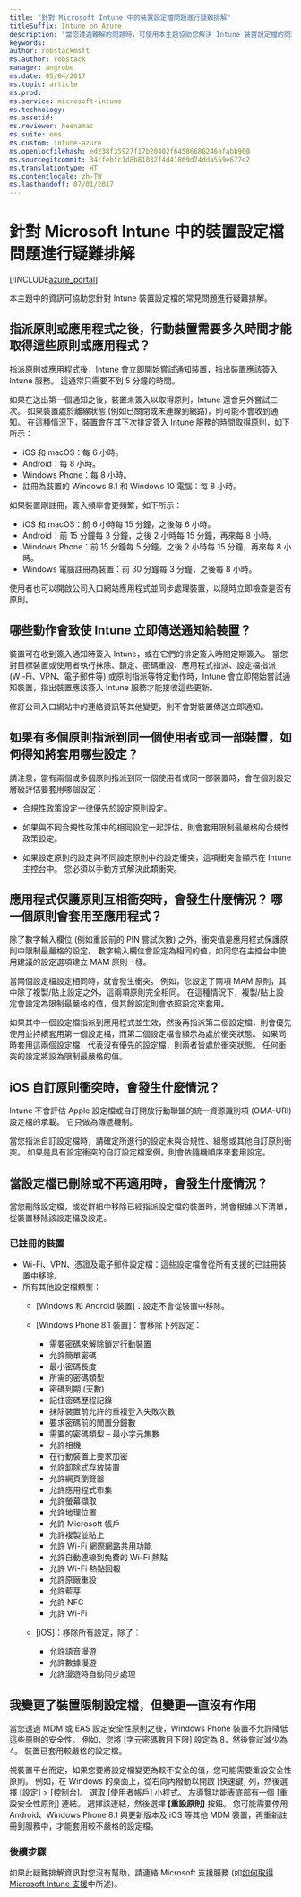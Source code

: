 ```yaml
---
title: "針對 Microsoft Intune 中的裝置設定檔問題進行疑難排解"
titleSuffix: Intune on Azure
description: "當您遭遇難解的問題時，可使用本主題協助您解決 Intune 裝置設定檔的問題。"
keywords: 
author: robstackmsft
ms.author: robstack
manager: angrobe
ms.date: 05/04/2017
ms.topic: article
ms.prod: 
ms.service: microsoft-intune
ms.technology: 
ms.assetid: 
ms.reviewer: heenamac
ms.suite: ems
ms.custom: intune-azure
ms.openlocfilehash: ed238f35927f17b20402f64586686246afabb900
ms.sourcegitcommit: 34cfebfc1d8b81032f4d41869d74dda559e677e2
ms.translationtype: HT
ms.contentlocale: zh-TW
ms.lasthandoff: 07/01/2017
---
```

# <a name="troubleshooting-device-profiles-in-microsoft-intune"></a>針對 Microsoft Intune 中的裝置設定檔問題進行疑難排解


[!INCLUDE[azure_portal](./includes/azure_portal.md)]

本主題中的資訊可協助您針對 Intune 裝置設定檔的常見問題進行疑難排解。

## <a name="how-long-does-it-take-for-mobile-devices-to-get-a-policy-or-apps-after-they-have-been-assigned"></a>指派原則或應用程式之後，行動裝置需要多久時間才能取得這些原則或應用程式？
指派原則或應用程式後，Intune 會立即開始嘗試通知裝置，指出裝置應該簽入 Intune 服務。 這通常只需要不到 5 分鐘的時間。

如果在送出第一個通知之後，裝置未簽入以取得原則，Intune 還會另外嘗試三次。  如果裝置處於離線狀態 (例如已關閉或未連線到網路)，則可能不會收到通知。 在這種情況下，裝置會在其下次排定簽入 Intune 服務的時間取得原則，如下所示：

- iOS 和 macOS：每 6 小時。
- Android：每 8 小時。
- Windows Phone：每 8 小時。
- 註冊為裝置的 Windows 8.1 和 Windows 10 電腦：每 8 小時。

如果裝置剛註冊，簽入頻率會更頻繁，如下所示：

- iOS 和 macOS：前 6 小時每 15 分鐘，之後每 6 小時。
- Android：前 15 分鐘每 3 分鐘，之後 2 小時每 15 分鐘，再來每 8 小時。
- Windows Phone：前 15 分鐘每 5 分鐘，之後 2 小時每 15 分鐘，再來每 8 小時。
- Windows 電腦註冊為裝置：前 30 分鐘每 3 分鐘，之後每 8 小時。

使用者也可以開啟公司入口網站應用程式並同步處理裝置，以隨時立即檢查是否有原則。

## <a name="what-actions-cause-intune-to-immediately-send-a-notification-to-a-device"></a>哪些動作會致使 Intune 立即傳送通知給裝置？
裝置可在收到簽入通知時簽入 Intune，或在它們的排定簽入時間定期簽入。  當您對目標裝置或使用者執行抹除、鎖定、密碼重設、應用程式指派、設定檔指派 (Wi-Fi、VPN、電子郵件等) 或原則指派等特定動作時，Intune 會立即開始嘗試通知裝置，指出裝置應該簽入 Intune 服務才能接收這些更新。

修訂公司入口網站中的連絡資訊等其他變更，則不會對裝置傳送立即通知。

## <a name="if-multiple-policies-are-assigned-to-the-same-user-or-device-how-do-i-know-which-settings-will-get-applied"></a>如果有多個原則指派到同一個使用者或同一部裝置，如何得知將套用哪些設定？
請注意，當有兩個或多個原則指派到同一個使用者或同一部裝置時，會在個別設定層級評估要套用哪個設定：

-   合規性政策設定一律優先於設定原則設定。

-   如果與不同合規性政策中的相同設定一起評估，則會套用限制最嚴格的合規性政策設定。

-   如果設定原則的設定與不同設定原則中的設定衝突，這項衝突會顯示在 Intune 主控台中。 您必須以手動方式解決此類衝突。

## <a name="what-happens-when-app-protection-policies-conflict-with-each-other-which-one-will-be-applied-to-the-app"></a>應用程式保護原則互相衝突時，會發生什麼情況？ 哪一個原則會套用至應用程式？
除了數字輸入欄位 (例如重設前的 PIN 嘗試次數) 之外，衝突值是應用程式保護原則中限制最嚴格的設定。  數字輸入欄位會設定為相同的值，如同您在主控台中使用建議的設定選項建立 MAM 原則一樣。

當兩個設定檔設定相同時，就會發生衝突。  例如，您設定了兩項 MAM 原則，其中除了複製/貼上設定之外，這兩項原則完全相同。  在這種情況下，複製/貼上設定會設定為限制最嚴格的值，但其餘設定則會依照設定來套用。

如果其中一個設定檔指派到應用程式並生效，然後再指派第二個設定檔，則會優先使用並持續套用第一個設定檔，而第二個設定檔會顯示為處於衝突狀態。 如果同時套用這兩個設定檔，代表沒有優先的設定檔，則兩者皆處於衝突狀態。 任何衝突的設定將設為限制最嚴格的值。

## <a name="what-happens-when-ios-custom-policies-conflict"></a>iOS 自訂原則衝突時，會發生什麼情況？
Intune 不會評估 Apple 設定檔或自訂開放行動聯盟的統一資源識別項 (OMA-URI) 設定檔的承載。 它只做為傳遞機制。

當您指派自訂設定檔時，請確定所進行的設定未與合規性、組態或其他自訂原則衝突。 如果是具有設定衝突的自訂設定檔案例，則會依隨機順序來套用設定。

## <a name="what-happens-when-a-profile-is-deleted-or-no-longer-applicable"></a>當設定檔已刪除或不再適用時，會發生什麼情況？
當您刪除設定檔，或從群組中移除已經指派設定檔的裝置時，將會根據以下清單，從裝置移除該設定檔及設定。

### <a name="enrolled-devices"></a>已註冊的裝置

- Wi-Fi、VPN、憑證及電子郵件設定檔：這些設定檔會從所有支援的已註冊裝置中移除。
- 所有其他設定檔類型：
    - [Windows 和 Android 裝置]：設定不會從裝置中移除。
    - [Windows Phone 8.1 裝置]：會移除下列設定：
        - 需要密碼來解除鎖定行動裝置
        - 允許簡單密碼
        - 最小密碼長度
        - 所需的密碼類型
        - 密碼到期 (天數)
        - 記住密碼歷程記錄
        - 抹除裝置前允許的重複登入失敗次數
        - 要求密碼前的閒置分鐘數
        - 需要的密碼類型 – 最小字元集數
        - 允許相機
        - 在行動裝置上要求加密
        - 允許卸除式存放裝置
        - 允許網頁瀏覽器
        - 允許應用程式市集
        - 允許螢幕擷取
        - 允許地理位置
        - 允許 Microsoft 帳戶
        - 允許複製並貼上
        - 允許 Wi-Fi 網際網路共用功能
        - 允許自動連線到免費的 Wi-Fi 熱點
        - 允許 Wi-Fi 熱點回報
        - 允許原廠重設
        - 允許藍芽
        - 允許 NFC
        - 允許 Wi-Fi

    - [iOS]：移除所有設定，除了︰
        - 允許語音漫遊
        - 允許數據漫遊
        - 允許漫遊時自動同步處理

## <a name="i-changed-a-device-restriction-profile-but-the-changes-havent-taken-effect"></a>我變更了裝置限制設定檔，但變更一直沒有作用
當您透過 MDM 或 EAS 設定安全性原則之後，Windows Phone 裝置不允許降低這些原則的安全性。 例如，您將 [字元密碼數目下限]  設定為 8，然後嘗試減少為 4。 裝置已套用較嚴格的設定檔。

視裝置平台而定，如果您要將設定檔變更為較不安全的值，您可能需要重設安全性原則。
例如，在 Windows 的桌面上，從右向內撥動以開啟 [快速鍵] 列，然後選擇 [設定] &gt; [控制台]。  選取 [使用者帳戶]  小程式。
左導覽功能表底部有一個 [重設安全性原則]  連結。 選擇該連結，然後選擇 **[重設原則]** 按鈕。
您可能需要停用 Android、Windows Phone 8.1 與更新版本及 iOS 等其他 MDM 裝置，再重新註冊到服務中，才能套用較不嚴格的設定檔。

<!--- ## Status codes for MDM managed Windows devices

|Status code|Error message|What to do|
|---------------|-----------------|--------------|
|10 (APP_CI_ENFORCEMENT_IN_PROGRESS)|Installation in progress||
|20 (APP_CI_ENFORCEMENT_IN_PROGRESS_WAITING_CONTENT)|Waiting for content||
|30 (APP_CI_ENFORCEMENT_ERROR_RETRIEVING_CONTENT)|Retrieving content|Probable Cause: Job status 30 indicates that a user download of an app failed.<br /><br />Likely causes for this may be:<br /><br />The device lost Internet connectivity while the download was in progress.<br /><br />The certificate issued to the device at the time of enrollment may have expired.<br /><br />Mitigation:<br /><br />Launch the Company Apps app from Control Panel on the device to confirm that the device certificate hasn’t expired; if it has then you will need to re-enroll the device.<br /><br />Confirm that the device is connected to the Internet and try to request the app again.|
|40 (APP_CI_ENFORCEMENT_IN_PROGRESS_CONTENT_DOWNLOADED)|Content download complete||
|50 (APP_CI_ENFORCEMENT_IN_PROGRESS_INSTALLING)|Installation in progress||
|60 (APP_CI_ENFORCEMENT_ERROR_INSTALLING)|Installation Error occurred|The app installation failed after download.<br /><br />The code signing certificate with which app was signed is not present on the device.<br /><br />A framework dependency on which the application depends is not found installed on the device.<br /><br />Ensure that the code signing certificate with which your app was signed is present on the device and confirm with the admin that such a certificate was targeted for all enterprise enrolled Windows RT devices.<br /><br />In case the installation failure is due to a missing framework dependency, the admin will have to re-publish the application again packaging the framework along with the application package.<br /><br />The application package downloaded isn’t a valid package, may have been corrupted, or may not be compatible with the OS version on the device.|
|70 (APP_CI_ENFORCEMENT_SUCCEEDED)|Installation Success||
|80 (APP_CI_ENFORCEMENT_IN_PROGRESS)|Uninstall in progress||
|90 (APP_CI_ENFORCEMENT_ERROR)|Uninstall Error occurred||
|100 (APP_CI_ENFORCEMENT_SUCCEEDED)|Uninstall Success||
|110 (APP_CI_ENFORCEMENT_ERROR)|Content hash mismatch||
|120 (APP_CI_ENFORCEMENT_ERROR)|SLK / side loading not enabled||
|130 (APP_CI_ENFORCEMENT_ERROR)|MSADP license install failed||
|No status (APP_CI_ENFORCEMENT_UNKNOWN)|n/a|The status is currently unknown.|

## Company resource access (common errors)

|Status code|Hexadecimal error code|Error message|
|---------------|--------------------------|-----------------|
|-2016281101|0x87D1FDF3|MDM CRP request not found|
|-2016281102|0x87D1FDF2|NDES URL not found|
|-2016281103|0x87D1FDF1|MDM CRP certificate info not found|
|-2016281104|0x87D1FDF0|MDM CI certificate info not found|
|-2016281105|0x87D1FDEF|Failed to evaluate the Rule|
|-2016281106|0x87D1FDEE|Not applicable because it lost in conflict resolution|
|-2016281107|0x87D1FDED|Unsupported setting discovery source|
|-2016281108|0x87D1FDEC|Referenced setting not found in CI|
|-2016281109|0x87D1FDEB|Data type conversion failed|
|-2016281110|0x87D1FDEA|Invalid parameter to CIM setting|
|-2016281111|0x87D1FDE9|Not applicable for this device|
|-2016281112|0x87D1FDE8|Remediation failed|
|-2016330905|0x87D13B67|The app state is unknown|
|-2016330906|0x87D13B66|The app is managed, but has been removed by the user|
|-2016330907|0x87D13B65|The device is redeeming the redemption code|
|-2016330908|0x87D13B64|The app install has failed|
|-2016330909|0x87D13B63|The user rejected the offer to update the app|
|-2016330910|0x87D13B62|The user rejected the offer to install the app|
|-2016330911|0x87D13B61|The user has installed the app before managed app installation could take place|
|-2016330912|0x87D13B60|The app is scheduled for installation, but needs a redemption code to complete the transaction|
|-2016341109|0x87D1138B|iOS device has returned an error|
|-2016341110|0x87D1138A|iOS device has rejected the command due to incorrect format|
|-2016341111|0x87D11389|iOS device has returned an unexpected Idle status|
|-2016341112|0x87D11388|iOS device is currently busy|

## Errors returned by iOS devices

|Status code|Hexadecimal error code|Error message|
|---------------|--------------------------|-----------------|
|-2016299111|0x87D1B799|Internal error|
|-2016299112|0x87D1B798|Internal error|
|-2016300111|0x87D1B3B1|36001:(internal error)|
|-2016300112|0x87D1B3B0|36000:Cellular already configured|
|-2016301110|0x87D1AFCA|35002:Multiple fonts in a single payload|
|-2016301111|0x87D1AFC9|35001:Failed font installation|
|-2016301112|0x87D1AFC8|35000:Invalid font data|
|-2016302109|0x87D1ABE3|34003:Kerberos principal name invalid|
|-2016302110|0x87D1ABE2|34002:Kerberos principal name missing|
|-2016302111|0x87D1ABE1|34001:Invalid URL match pattern|
|-2016302112|0x87D1ABE0|34000:Invalid app identifier match pattern|
|-2016304112|0x87D1A410|32000:Too many apps|
|-2016305111|0x87D1A029|31001:Cannot apply settings|
|-2016305112|0x87D1A028|31000:Cannot apply credential|
|-2016306111|0x87D19C41|30001:Timed out|
|-2016306112|0x87D19C40|30000:Authentication failed|
|-2016307109|0x87D1985B|29003:Bad certificate data|
|-2016307110|0x87D1985A|29002:|
|-2016307111|0x87D19859|29001:|
|-2016307112|0x87D19858|29000:Device not supervised|
|-2016308110|0x87D19472|28002:Cannot set wallpaper|
|-2016308111|0x87D19471|28001:Bad wallpaper image|
|-2016308112|0x87D19470|28000:Unknown item|
|-2016310111|0x87D18CA1|26001:File level encryption unsupported|
|-2016310112|0x87D18CA0|26000:Block level encryption unsupported|
|-2016311110|0x87D188BA|25002:Cannot remove|
|-2016311111|0x87D188B9|25001:Cannot install|
|-2016311112|0x87D188B8|25000:Bad profile|
|-2016312109|0x87D184D3|24003:Bad final profile|
|-2016312110|0x87D184D2|24002:Bad identity payload|
|-2016312111|0x87D184D1|24001:Cannot sign attribute dictionary|
|-2016312112|0x87D184D0|24000:Cannot create attribute dictionary|
|-2016313110|0x87D180EA|23002:Invalid server certificate|
|-2016313111|0x87D180E9|23001:Bad server response|
|-2016313112|0x87D180E8|23000:Bad identity|
|-2016314099|0x87D17D0D|22013:Invalid PKIOperation response|
|-2016314100|0x87D17D0C|22012:Cannot store CACertificate|
|-2016314101|0x87D17D0B|22011:Cannot generate CSR|
|-2016314102|0x87D17D0A|22010:Cannot store temporary identity|
|-2016314103|0x87D17D09|22009:Cannot create temporary identity|
|-2016314104|0x87D17D08|22008:Cannot create identity|
|-2016314105|0x87D17D07|22007:Invalid signed certificate|
|-2016314106|0x87D17D06|22006:Insufficient CACaps|
|-2016314107|0x87D17D05|22005:Network error|
|-2016314108|0x87D17D04|22004:Unsupported certificate configuration|
|-2016314109|0x87D17D03|22003:Invalid RAResponse|
|-2016314110|0x87D17D02|22002:Invalid CAResponse|
|-2016314111|0x87D17D01|22001:Cannot generate key pair|
|-2016314112|0x87D17D00|22000:Invalid key usage|
|-2016315105|0x87D1791F|21007:Cannot verify account|
|-2016315106|0x87D1791E|21006:Cannot decrypt certificate|
|-2016315107|0x87D1791D|21005:Account not unique (Email Profile already exists on device)|
|-2016315108|0x87D1791C|21004:Cannot create account|
|-2016315109|0x87D1791B|21003:No host name|
|-2016315110|0x87D1791A|21002:Cannot comply with encryption policy from server|
|-2016315111|0x87D17919|21001:Cannot comply with policy from server|
|-2016315112|0x87D17918|21000:Cannot get policy from server|
|-2016316110|0x87D17532|20002:Account not unique|
|-2016316111|0x87D17531|20001:No host name|
|-2016316112|0x87D17530|20000:Cannot create account|
|-2016317110|0x87D1714A|19002:Account not unique|
|-2016317111|0x87D17149|19001:No host name|
|-2016317112|0x87D17148|19000:Cannot create account|
|-2016318110|0x87D16D62|18002:Invalid credentials|
|-2016318111|0x87D16D61|18001:Host unreachable|
|-2016318112|0x87D16D60|18000:Unknown error|
|-2016319110|0x87D1697A|17002:Account not unique|
|-2016319111|0x87D16979|17001:No host name|
|-2016319112|0x87D16978|17000:Cannot create account|
|-2016320110|0x87D16592|16002:Account not unique|
|-2016320111|0x87D16591|16001:No host name|
|-2016320112|0x87D16590|16000:Cannot create subscription|
|-2016321109|0x87D161AB|15003:Invalid certificate|
|-2016321110|0x87D161AA|15002:Cannot lock network configuration|
|-2016321111|0x87D161A9|15001:Cannot remove VPN|
|-2016321112|0x87D161A8|15000:Cannot install VPN|
|-2016322110|0x87D15DC2|14002:Cloud configuration already exists|
|-2016322111|0x87D15DC1|14001:Device locked|
|-2016322112|0x87D15DC0|14000:Invalid field|
|-2016323107|0x87D159DD|13005:Cannot set up proxy|
|-2016323108|0x87D159DC|13004:Cannot set up EAP|
|-2016323109|0x87D159DB|13003:Cannot create WiFi configuration|
|-2016323110|0x87D159DA|13002:Password required|
|-2016323111|0x87D159D9|13001:Username required|
|-2016323112|0x87D159D8|13000:Cannot install|
|-2016324070|0x87D1561A|12042:Unknown locale code|
|-2016324071|0x87D15619|12041:Unknown language code|
|-2016324072|0x87D15618|12040:iTunes store login required|
|-2016324073|0x87D15617|12039:(unused)|
|-2016324074|0x87D15616|12038:App not managed|
|-2016324075|0x87D15615|12037:Invalid redemption code|
|-2016324076|0x87D15614|12036:Cannot remove app in current state|
|-2016324077|0x87D15613|12035:App cannot be purchased|
|-2016324078|0x87D15612|12034:URL is not HTTPS|
|-2016324079|0x87D15611|12033:Invalid manifest|
|-2016324080|0x87D15610|12032:Too many apps in manifest|
|-2016324081|0x87D1560F|12031:App installation disabled|
|-2016324082|0x87D1560E|12030:Invalid URL|
|-2016324083|0x87D1560D|12029:App not managed|
|-2016324084|0x87D1560C|12028:Not waiting for redemption|
|-2016324085|0x87D1560B|12027:Not an app|
|-2016324086|0x87D1560A|12026:App already queued|
|-2016324087|0x87D15609|12025:App already installed|
|-2016324088|0x87D15608|12024:Could not validate app manifest|
|-2016324089|0x87D15607|12023:Could not validate app iD|
|-2016324090|0x87D15606|12022:Invalid topic|
|-2016324091|0x87D15605|12021:Invalid request type|
|-2016324092|0x87D15604|12020:Unauthorized by server|
|-2016324093|0x87D15603|12019:Cannot copy escrow secret|
|-2016324094|0x87D15602|12018:Cannot copy escrow keybag data|
|-2016324095|0x87D15601|12017:Cannot create escrow keybag|
|-2016324096|0x87D15600|12016:Missing identity|
|-2016324097|0x87D155FF|12015:Cannot get push token|
|-2016324098|0x87D155FE|12014:Provisioning profile not managed|
|-2016324099|0x87D155FD|12013:Profile not managed|
|-2016324100|0x87D155FC|12012:MDM replacement mismatch|
|-2016324101|0x87D155FB|12011:Invalid MDM configuration|
|-2016324102|0x87D155FA|12010:Internal inconsistency error|
|-2016324103|0x87D155F9|12009:Invalid replacement profile|
|-2016324104|0x87D155F8|12008:Malformed request|
|-2016324105|0x87D155F7|12007:Not authorized|
|-2016324106|0x87D155F6|12006:Redirect refused|
|-2016324107|0x87D155F5|12005:Cannot find certificate|
|-2016324108|0x87D155F4|12004:Invalid push certificate|
|-2016324109|0x87D155F3|12003:Invalid challenge response|
|-2016324110|0x87D155F2|12002:Cannot check in|
|-2016324111|0x87D155F1|12001:Multiple MDM instances|
|-2016324112|0x87D155F0|12000:Invalid access rights|
|-2016325111|0x87D15209|11001:Custom APN already installed|
|-2016325112|0x87D15208|11000:Cannot install APN|
|-2016326111|0x87D14E21|10001:Invalid signer|
|-2016326112|0x87D14E20|10000:Cannot install defaults|
|-2016327106|0x87D14A3E|9006:Certificate is not an identity|
|-2016327107|0x87D14A3D|9005:Certificate is malformed|
|-2016327108|0x87D14A3C|9004:Cannot store root certificate|
|-2016327109|0x87D14A3B|9003:Cannot store WAPI data|
|-2016327110|0x87D14A3A|9002:Cannot store certificate|
|-2016327111|0x87D14A39|9001:Too many certificates in a payload|
|-2016327112|0x87D14A38|9000:Invalid password|
|-2016328112|0x87D14650|8000:Cannot install Web Clip|
|-2016329105|0x87D1426F|7007:SMTP account is misconfigured|
|-2016329106|0x87D1426E|7006:POP account is misconfigured|
|-2016329107|0x87D1426D|7005:IMAP account is misconfigured|
|-2016329108|0x87D1426C|7004:SMIME certificate is bad|
|-2016329109|0x87D1426B|7003:SMIME certificate not found|
|-2016329110|0x87D1426A|7002:Unknown error occurred during validation|
|-2016329111|0x87D14269|7001:Invalid credentials|
|-2016329112|0x87D14268|7000:Host unreachable|
|-2016330110|0x87D13E82|6002:Cannot create query|
|-2016330111|0x87D13E81|6001:Empty string|
|-2016330112|0x87D13E80|6000:Keychain system error|
|-2016331097|0x87D13AA7|5015:Cannot set grace period|
|-2016331098|0x87D13AA6|5014:Cannot set passcode|
|-2016331099|0x87D13AA5|5013:Cannot clear passcode|
|-2016331100|0x87D13AA4|5012:(unused)|
|-2016331101||5011:Wrong passcode|
|-2016331102||5010:Device locked|
|-2016331103|0x87D13AA4|5009:(unused)|
|-2016331104|0x87D13AA0|5008:Passcode too recent|
|-2016331105|0x87D13A9F|5007:Passcode expired|
|-2016331106|0x87D13AA3|5006:Passcode requires alpha characters|
|-2016331107|0x87D13A9D|5005:Passcode requires number|
|-2016331108|0x87D13A9C|5004:Passcode has ascending descending characters|
|2016331109|0x87D13A9B|5003:Passcode has repeating characters|
|-2016331110|0x87D13A9A|5002:Too few complex characters|
|-2016331111|0x87D13A99|5001:Too few unique characters|
|-2016331112|0x87D13A98|5000:Passcode too short|
|-2016332093|0x87D136C3|4019:Multiple App Lock payloads|
|-2016332094|0x87D136C2|4018:Multiple APN or Cellular payloads|
|-2016332095|0x87D136C1|4017:Multiple global HTTPProxy payloads|
|-2016332096|0x87D136C0|4016:(Internal error)|
|-2016332097|0x87D136BF|4015:Replacement profile does not contain an MDM payload|
|-2016332098|0x87D136BE|4014:No device identity available|
|-2016332099|0x87D136BD|4013:Update failed|
|-2016332100|0x87D136BC|4012:Profile is not updatable|
|-2016332101|0x87D136BB|4011:Final profile is not a configuration profile|
|-2016332102|0x87D136BA|4010:Updated profile does not have the same identifier|
|-2016332103|0x87D136B9|4009:Device locked|
|-2016332104|0x87D136B8|4008:Mismatched certificates|
|-2016332105|0x87D136B7|4007:Unrecognized file format|
|-2016332106|0x87D136B6|4006:Profile removal date is in the past|
|-2016332107|0x87D136B5|4005:Passcode does not comply|
|-2016332108|0x87D136B4|4004:User cancelled installation|
|-2016332109|0x87D136B3|4003:Profile not queued for installation|
|-2016332110|0x87D136B2|4002:Duplicate UUID|
|-2016332111|0x87D136B1|4001:Installation failure|
|-2016332112|0x87D136B0|4000:Cannot parse profile|
|2016333111|0x87D132C9|3001:Inconsistent value comparison sense (internal error)|
|-2016333112|0x87D132C8|3000:Inconsistent restriction sense (internal error)|
|-2016334108|0x87D12EE4|2004:Unsupported field value|
|-2016334109|0x87D12EE3|2003:Bad data type in field|
|-2016334110|0x87D12EE2|2002:Missing required field|
|-2016334111|0x87D12EE1|2001:Unsupported payload version|
|-2016334112|0x87D12EE0|2000:Malformed Payload|
|-2016335102|0x87D12B02|1010:Unsupported field value|
|-2016335103|0x87D12B01|1009:Profile installation failure|
|-2016335104|0x87D12B00|1008:Non-unique payload identifiers|
|-2016335105|0x87D12AFF|1007:Non-unique UUIDs|
|-2016335106|0x87D12AFE|1006:Cannot decrypt|
|-2016335107|0x87D12AFD|1005:Empty profile|
|-2016335108|0x87D12AFC|1004:Bad signature|
|-2016335109|0x87D12AFB|1003:Bad data type in field|
|-2016335110|0x87D12AFA|1002:Missing required field|
|-2016335111|0x87D12AF9|1001:Unsupported profile version|
|-2016335112|0x87D12AF8|1000:Malformed profile|

## OMA response codes

|Status code|Hexadecimal error code|Error message|
|---------------|--------------------------|-----------------|
|-2016344008|0x87D10838|(1404): Certificate access denied|
|2016344009|0x87D10837|(1403): Certificate not found|
|-2016344010|0x87D10836|DCMO(1402): The Operation failed|
|-2016344011|0x87D10835|DCMO(1401): User chose not to accept the operation when prompted|
|-2016344012|0x87D10834|DCMO(1400): Client error|
|-2016344108|0x87D107D4|DCMO(1204): Device Capability is disabled and User is allowed to re-enable it|
|-2016344109|0x87D107D3|DCMO(1203): Device Capability is disabled and User is not allowed to re-enable it|
|-2016344110|0x87D107D2|DCMO(1202): Enable operation is performed successfully but the Device Capability is currently detached|
|-2016344111|0xF3FB4D95|DCMO(1201): Enable operation is performed successfully and the Device Capability is currently attached|
|-2016344112|0x87D107D0|DCMO(1200): Operation is performed successfully|
|2016345595|0x87D10205|Syncml(517): The response to an atomic command was too large to fit in a single message.|
|-2016345596|0x87D10204|Syncml(516): Command was inside Atomic element and Atomic failed. This command was not rolled back successfully.|
|-2016345598|0x87D10202|Syncml(514): The SyncML command was not completed successfully, since the operation was already cancelled before processing the command.|
|-2016345599|0x87D10201|Syncml(513): The recipient does not support or refuses to support the specified version of the SyncML Synchronization Protocol used in the request SyncML Message.|
|-2016345600|0x87D10200|Syncml(512): An application error occurred during the synchronization session.|
|-2016345601|0x87D101FF|Syncml(511): A severe error occurred in the server while processing the request.|
|-2016345602|0x87D101FE|Syncml(510): An error occurred while processing the request. The error is related to a failure in the recipient data store.|
|-2016345603|0x87D101FD|Syncml(509): Reserved for future use.|
|2016345604|0x87D101FC|Syncml(508): An error occurred that necessitates a refresh of the current synchronization state of the client with the server.|
|-2016345605|0x87D101FB|Syncml(507): The error caused all SyncML commands within an Atomic element type to fail.|
|-2016345606|0x87D101FA|Syncml(506): An application error occurred while processing the request.|
|-2016345607|0x87D101F9|Syncml(505): The recipient does not support or refuses to support the specified version of SyncML DTD used in the request SyncML Message.|
|-2016345608|=0x87D101F8|Syncml(504): The recipient, while acting as a gateway or proxy, did not receive a timely response from the upstream recipient specified by the URI (e.g. HTTP, FTP, LDAP) or some other auxiliary recipient (e.g. DNS) it needed to access in attempting to complete the request.|
|-2016345609|0x87D101F7|Syncml(503): The recipient is currently unable to handle the request due to a temporary overloading or maintenance of the recipient.|
|-2016345610|0x87D101F6|Syncml(502): The recipient, while acting as a gateway or proxy, received an invalid response from the upstream recipient it accessed in attempting to fulfill the request.|
|-2016345611|0x87D101F5|Syncml(501): The recipient does not support the command required to fulfill the request.|
|-2016345612|0x87D101F4|Syncml(500): The recipient encountered an unexpected condition which prevented it from fulfilling the request|
|2016345684|0x87D101AC|Syncml(428): Move failed|
|-2016345685|0x87D101AB|Syncml(427): Parent cannot be deleted since it contains children.|
|-2016345686|0x87D101AA|Syncml(426): Partial item not accepted.|
|-2016345687|0x87D101A9|Syncml(425): The requested command failed because the sender does not have adequate access control permissions (ACL) on the recipient.|
|-2016345688|0x87D101A8|Syncml(424): The chunked object was received, but the size of the received object did not match the size declared within the first chunk.|
|-2016345689|0x87D101A7|Syncml(423): The requested command failed because the "Soft Deleted" item was previously "Hard Deleted" on the server.|
|-2016345690|0x87D101A6|Syncml(422): The requested command failed on the server because the CGI scripting in the LocURI was incorrectly formed.|
|-2016345691|0x87D101A5|Syncml(421): The requested command failed on the server because the specified search grammar was not known.|
|-2016345692|0x87D101A4|Syncml(420): The recipient has no more storage space for the remaining synchronization data.|
|-2016345693|0x87D101A3|Syncml(419): The client request created a conflict which was resolved by the server command winning.|
|-2016345694|0x87D101A2|Syncml(418): The requested Put or Add command failed because the target already exists.|
|2016345695|0x87D101A1|Syncml(417): The request failed at this time and the originator should retry the request later.|
|-2016345696|0x87D101A0|Syncml(416): The request failed because the specified byte size in the request was too big.|
|-2016345697|0x87D1019F|Syncml(415): Unsupported media type or format.|
|-2016345698|0x87D1019E|Syncml(414): The requested command failed because the target URI is too long for what the recipient is able or willing to process.|
|-2016345699|0x87D1019D|Syncml(413): The recipient is refusing to perform the requested command because the requested item is larger than the recipient is able or willing to process.|
|-2016345700|0x87D1019C|Syncml(412): The requested command failed on the recipient because it was incomplete or incorrectly formed.|
|-2016345701|0x87D1019B|Syncml(411): The requested command must be accompanied by byte size or length information in the Meta element type.|
|-2016345702|0x87D1019A|Syncml(410): The requested target is no longer on the recipient and no forwarding URI is known.|
|-2016345703|0x87D10199|Syncml(409): The requested failed because of an update conflict between the client and server versions of the data.|
|-2016345704|0x87D10198|Syncml(408): An expected message was not received within the required period of time.|
|-2016345705|0x87D10197|Syncml(407): The requested command failed because the originator must provide proper authentication.|
|-2016345706|0x87D10196|Syncml(406): The requested command failed because an optional feature in the request was not supported.|
|-2016345707|0x87D10195|Syncml(405): The requested command is not allowed on the target.|
|-2016345708|0x87D10194|Syncml(404): The requested target was not found.|
|-2016345709|0x87D10193|Syncml(403): The requested command failed, but the recipient understood the requested command.|
|-2016345710|0x87D10192|Syncml(402): The requested command failed because proper payment is needed.|
|-2016345711|0x87D10191|Syncml(401): The requested command failed because the requestor must provide proper authentication.|
|-2016345712|0x87D10190|Syncml(400): The requested command could not be performed because of malformed syntax in the command.|
|-2016345807|0x87D10131|Syncml(305): The requested target must be accessed through the specified proxy URI.|
|-2016345808|0x87D10130|Syncml(304):The requested SyncML command was not executed on the target.|
|-2016345809|0x87D1012F|Syncml(303): The requested target can be found at another URI.|
|-2016345810|0x87D1012E|Syncml(302): The requested target has temporarily moved to a different URI.|
|-2016345811|0x87D1012D|Syncml(301): The requested target has a new URI.|
|-2016345812|0x87D1012C|Syncml(300): The requested target is one of a number of multiple alternatives requested target.|
|-2016345896|0x87D100D8|Syncml(216): A command was inside Atomic element and Atomic failed. This command was rolled back successfully.|
|-2016345897|0x87D100D7|Syncml(215): A command was not executed, as a result of user interaction and user chose not to accept the choice.|
|-2016345898|0x87D100D6|Syncml(214): Operation cancelled. The SyncML command completed successfully, but no more commands will be processed within the session.|
|-2016345899|0x87D100D5|Syncml(213): Chunked item accepted and buffered|
|-2016345900|0x87D100D4|Syncml(212): Authentication accepted. No further authentication is needed for the remainder of the synchronization session. This response code can only be used in response to a request in which the credentials were provided.|
|-2016345901|0x87D100D3|Syncml(211): Item not deleted. The requested item was not found. It could have been previously deleted.|
|-2016345902|0x87D100D2|Syncml(210): Delete without archive. The response indicates that the requested data was successfully deleted, but that it was not archived prior to deletion because this OPTIONAL feature was not supported by the implementation.|
|-2016345903|0x87D100D1|Conflict resolved with duplicate. The response indicates that the request created an update conflict; which was resolved with a duplication of the client's data being created in the server database. The response includes both the target URI of the duplicate in the Item of the Status. In addition, in the case of a two-way synchronization, an Add command is returned with the duplicate data definition.|
|-2016345904|0x87D100D0|Conflict resolved with client's command "winning". The response indicates that there was an update conflict; which was resolved by the client command winning.|
|-2016345905|0x87D100CF|Conflict resolved with merge. The response indicates that the request created a conflict; which was resolved with a merge of the client and server instances of the data. The response includes both the Target and Source URLs in the Item of the Status. In addition, a Replace command is returned with the merged data.|
|-2016345906|0x87D100CE|The response indicates that only part of the command was completed. If the remainder of the command can be completed later, then when completed another appropriate completion request status code SHOULD be created.|
|-2016345907|0x87D100CD|The source SHOULD update their content. The originator of the request is being told that their content SHOULD be synchronized to get an up to date version.|
|-2016345908|0x87D100CC|The request was successfully completed but no data is being returned. The response code is also returned in response to a Get when the target has no content.|
|-2016345909|0x87D100CB|Non-authoritative response. The request is being responded to by an entity other than the one targeted. The response is only to be returned when the request would have been resulted in a 200 response code from the authoritative target.|
|-2016345910|0x87D100CA|Accepted for processing. The request to either run a remote execution of an application or to alert a user or application was successfully performed.|
|-2016345911|0x87D100C9|The requested item was added.|
|-2016345912|0x87D100C8|The SyncML command completed successfully.|
|-2016346011|0x87D10065|The specified SyncML command is being carried out, but has not yet completed.| 
--->

### <a name="next-steps"></a>後續步驟
如果此疑難排解資訊對您沒有幫助，請連絡 Microsoft 支援服務 (如[如何取得 Microsoft Intune 支援](get-support.md)中所述)。